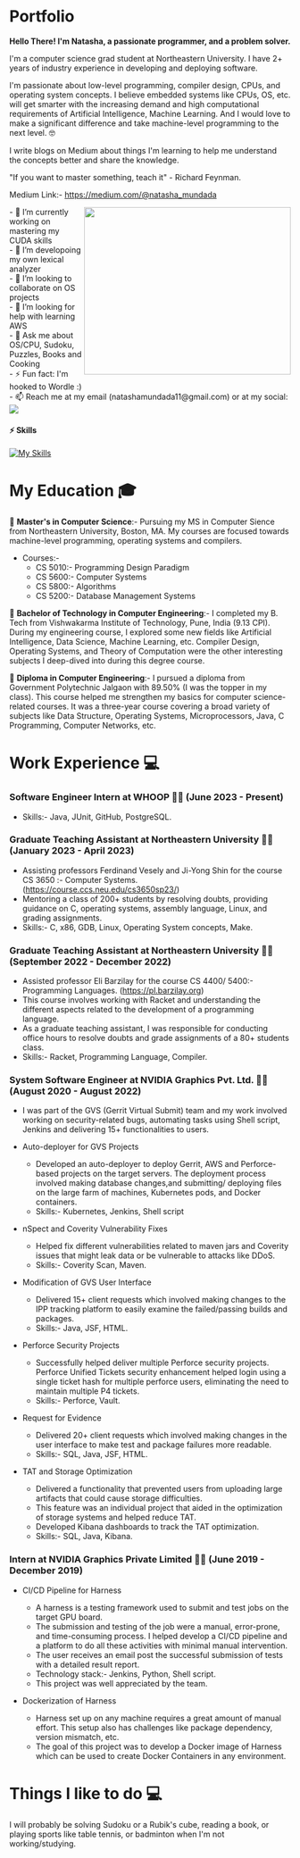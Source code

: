 # Portfolio

**Hello There! I'm Natasha, a passionate programmer, and a problem solver.**

I'm a computer science grad student at Northeastern University. I have 2+ years of industry experience in developing and deploying software.

I'm passionate about low-level programming, compiler design, CPUs, and operating system concepts. I believe embedded systems like CPUs, OS, etc. will get smarter with the increasing demand and high computational requirements of Artificial Intelligence, Machine Learning. And I would love to make a significant difference and take machine-level programming to the next level. 🤓

I write blogs on Medium about things I'm learning to help me understand the concepts better and share the knowledge.


"If you want to master something, teach it" - Richard Feynman. 

Medium Link:- https://medium.com/@natasha_mundada


<img src="https://github.com/mayankchaudhary26/Cool-Readme-ideas/raw/master/data/productive.gif" width="370" height="300" align="right"/>

<div>
- 🔭 I’m currently working on mastering my CUDA skills<br>
- 🌱 I’m developoing my own lexical analyzer<br>
- 👯 I’m looking to collaborate on OS projects<br>
- 🤔 I’m looking for help with learning AWS<br>
- 💬 Ask me about OS/CPU, Sudoku, Puzzles, Books and Cooking<br>
- ⚡️ Fun fact: I'm hooked to Wordle :)<br>
- 📫 Reach me at my email (natashamundada11@gmail.com) or at my social: <br>
<a target="_blank" rel="noopener noreferrer" href="https://www.linkedin.com/in/natasha-mundada/"><img src="https://skillicons.dev/icons?i=linkedin&theme=light"></a>
<br>
</div>

#### ⚡ Skills
[![My Skills](https://skillicons.dev/icons?i=java,cpp,c,linux,vim,eclipse,docker,kubernetes,mysql,mongodb,sqlite,html,git,github,gitlab&theme=light&perline=7)](https://skillicons.dev)

# **My Education** :mortar_board:

:school:	**Master's in Computer Science**:- Pursuing my MS in Computer Sience from Northeastern University, Boston, MA. My courses are focused towards machine-level programming, operating systems and compilers. 
* Courses:- 
   * CS 5010:- Programming Design Paradigm
   * CS 5600:- Computer Systems
   * CS 5800:- Algorithms
   * CS 5200:- Database Management Systems

:school:	**Bachelor of Technology in Computer Engineering**:- I completed my B. Tech from Vishwakarma Institute of Technology, Pune, India (9.13 CPI). During my engineering course, I explored some new fields like Artificial Intelligence, Data Science, Machine Learning, etc. Compiler Design, Operating Systems, and Theory of Computation were the other interesting subjects I deep-dived into during this degree course.

:school: **Diploma in Computer Engineering**:- I pursued a diploma from Government Polytechnic Jalgaon with 89.50% (I was the topper in my class). This course helped me strengthen my basics for computer science-related courses. It was a three-year course covering a broad variety of subjects like Data Structure, Operating Systems, Microprocessors, Java, C Programming, Computer Networks, etc.


# **Work Experience** 💻 

### **Software Engineer Intern at WHOOP** 👩‍💻 (June 2023 - Present)
* Skills:- Java, JUnit, GitHub, PostgreSQL. 


### **Graduate Teaching Assistant at Northeastern University** 👩‍💻 (January 2023 - April 2023)
* Assisting professors Ferdinand Vesely and Ji-Yong Shin for the course CS 3650 :- Computer Systems. (https://course.ccs.neu.edu/cs3650sp23/)
* Mentoring a class of 200+ students by resolving doubts, providing guidance on C, operating systems, assembly language, Linux, and grading assignments.
* Skills:- C, x86, GDB, Linux, Operating System concepts, Make. 

### **Graduate Teaching Assistant at Northeastern University** 👩‍💻 (September 2022 - December 2022)
* Assisted professor Eli Barzilay for the course CS 4400/ 5400:- Programming Languages. (https://pl.barzilay.org)
* This course involves working with Racket and understanding the different aspects related to the development of a programming language. 
* As a graduate teaching assistant, I was responsible for conducting office hours to resolve doubts and grade assignments of a 80+ students class.
* Skills:- Racket, Programming Language, Compiler.

### **System Software Engineer at NVIDIA Graphics Pvt. Ltd.** 👩‍💻 (August 2020 - August 2022)
* I was part of the GVS (Gerrit Virtual Submit) team and my work involved working on security-related bugs, automating tasks using Shell script, Jenkins and delivering 15+ functionalities to users. 

* Auto-deployer for GVS Projects
  * Developed an auto-deployer to deploy Gerrit, AWS and Perforce-based projects on the target servers. The deployment process involved making database changes,and submitting/ deploying files on the large farm of machines, Kubernetes pods, and Docker containers.
  * Skills:- Kubernetes, Jenkins, Shell script

* nSpect and Coverity Vulnerability Fixes 
  * Helped fix different vulnerabilities related to maven jars and Coverity issues that might leak data or be vulnerable to attacks like DDoS.
  * Skills:- Coverity Scan, Maven. 

* Modification of GVS User Interface 
  * Delivered 15+ client requests which involved making changes to the IPP tracking platform to easily examine the failed/passing builds and packages. 
  * Skills:- Java, JSF, HTML.
 
* Perforce Security Projects
  * Successfully helped deliver multiple Perforce security projects. Perforce Unified Tickets security enhancement helped login using a single ticket hash for multiple perforce users, eliminating the need to maintain multiple P4 tickets.
  * Skills:- Perforce, Vault.

* Request for Evidence
  * Delivered 20+ client requests which involved making changes in the user interface to make test and package failures more readable.
  * Skills:- SQL, Java, JSF, HTML.

* TAT and Storage Optimization
  * Delivered a functionality that prevented users from uploading large artifacts that could cause storage difficulties. 
  * This feature was an individual project that aided in the optimization of storage systems and helped reduce TAT.
  * Developed Kibana dashboards to track the TAT optimization. 
  * Skills:- SQL, Java, Kibana.

### **Intern at NVIDIA Graphics Private Limited** 👩‍💻  (June 2019 - December 2019) 
* CI/CD Pipeline for Harness
  * A harness is a testing framework used to submit and test jobs on the target GPU board.
  * The submission and testing of the job were a manual, error-prone, and time-consuming process. I helped develop a CI/CD pipeline and a platform to do all these activities with minimal manual intervention. 
  * The user receives an email post the successful submission of tests with a detailed result report. 
  * Technology stack:- Jenkins, Python, Shell script. 
  * This project was well appreciated by the team. 

* Dockerization of Harness
  * Harness set up on any machine requires a great amount of manual effort. This setup also has challenges like package dependency, version mismatch, etc. 
  * The goal of this project was to develop a Docker image of Harness which can be used to create Docker Containers in any environment.



# **Things I like to do** 💻 
I will probably be solving Sudoku or a Rubik's cube, reading a book, or playing sports like table tennis, or badminton when I'm not working/studying.


